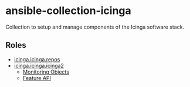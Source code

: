 # ansible-collection-icinga

Collection to setup and manage components of the Icinga software stack.

## Roles

* [icinga.icinga.repos](doc/role-repos.md)
* [icinga.icinga.icinga2](doc/role-icinga2.md)
  * [Monitoring Objects](doc/objects.md)
  * [Feature API](doc/features/feature-api.md)

